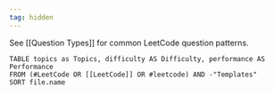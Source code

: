```yaml
---
tag: hidden
---
```

See [[Question Types]] for common LeetCode question patterns.

```dataview
TABLE topics as Topics, difficulty AS Difficulty, performance AS Performance 
FROM (#LeetCode OR [[LeetCode]] OR #leetcode) AND -"Templates"
SORT file.name
```
